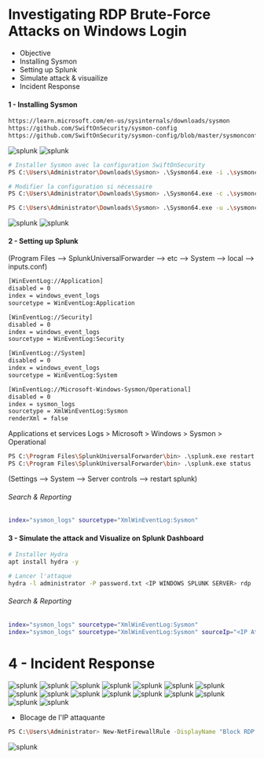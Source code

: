 # Investigating RDP Brute-Force Attacks on Windows Login

- Objective
- Installing Sysmon
- Setting up Splunk
- Simulate attack & visuailize
- Incident Response

#### 1 - Installing Sysmon

```sh
https://learn.microsoft.com/en-us/sysinternals/downloads/sysmon
https://github.com/SwiftOnSecurity/sysmon-config
https://github.com/SwiftOnSecurity/sysmon-config/blob/master/sysmonconfig-export.xml
```

![splunk](/Splunk-Windows-Server-22/assets/01.png)
![splunk](/Splunk-Windows-Server-22/assets/02.png)

```sh
# Installer Sysmon avec la configuration SwiftOnSecurity
PS C:\Users\Administrator\Downloads\Sysmon> .\Sysmon64.exe -i .\sysmonconfig-export.xml

# Modifier la configuration si nécessaire
PS C:\Users\Administrator\Downloads\Sysmon> .\Sysmon64.exe -c .\sysmonconfig-export.xml

PS C:\Users\Administrator\Downloads\Sysmon> .\Sysmon64.exe -u .\sysmonconfig-export.xml
```

![splunk](/Splunk-Windows-Server-22/assets/03.png)
![splunk](/Splunk-Windows-Server-22/assets/04.png)

#### 2 - Setting up Splunk

(Program Files --> SplunkUniversalForwarder --> etc --> System --> local --> inputs.conf)

```sh
[WinEventLog://Application]
disabled = 0
index = windows_event_logs
sourcetype = WinEventLog:Application

[WinEventLog://Security]
disabled = 0
index = windows_event_logs
sourcetype = WinEventLog:Security

[WinEventLog://System]
disabled = 0
index = windows_event_logs
sourcetype = WinEventLog:System

[WinEventLog://Microsoft-Windows-Sysmon/Operational]
disabled = 0
index = sysmon_logs
sourcetype = XmlWinEventLog:Sysmon
renderXml = false
```

Applications et services Logs > Microsoft > Windows > Sysmon > Operational

```sh
PS C:\Program Files\SplunkUniversalForwarder\bin> .\splunk.exe restart
PS C:\Program Files\SplunkUniversalForwarder\bin> .\splunk.exe status
```

(Settings --> System --> Server controls --> restart splunk)

###### Search & Reporting

```sh
index="sysmon_logs" sourcetype="XmlWinEventLog:Sysmon"
```

#### 3 - Simulate the attack and Visualize on Splunk Dashboard

```sh
# Installer Hydra
apt install hydra -y

# Lancer l'attaque
hydra -l administrator -P password.txt <IP WINDOWS SPLUNK SERVER> rdp
```

###### Search & Reporting

```sh
index="sysmon_logs" sourcetype="XmlWinEventLog:Sysmon"
index="sysmon_logs" sourcetype="XmlWinEventLog:Sysmon" sourceIp="<IP Attach Machine>"
```

# 4 - Incident Response

![splunk](/Splunk-Windows-Server-22/assets/05.png)
![splunk](/Splunk-Windows-Server-22/assets/06.png)
![splunk](/Splunk-Windows-Server-22/assets/07.png)
![splunk](/Splunk-Windows-Server-22/assets/08.png)
![splunk](/Splunk-Windows-Server-22/assets/09.png)
![splunk](/Splunk-Windows-Server-22/assets/10.png)
![splunk](/Splunk-Windows-Server-22/assets/11.png)
![splunk](/Splunk-Windows-Server-22/assets/12.png)
![splunk](/Splunk-Windows-Server-22/assets/13.png)
![splunk](/Splunk-Windows-Server-22/assets/14.png)
![splunk](/Splunk-Windows-Server-22/assets/15.png)
![splunk](/Splunk-Windows-Server-22/assets/16.png)
![splunk](/Splunk-Windows-Server-22/assets/17.png)
![splunk](/Splunk-Windows-Server-22/assets/18.png)
![splunk](/Splunk-Windows-Server-22/assets/19.png)
![splunk](/Splunk-Windows-Server-22/assets/20.png)

- Blocage de l'IP attaquante

```sh
PS C:\Users\Administrator> New-NetFirewallRule -DisplayName "Block RDP Brute Force" -Direction Inbound -Action Block -RemoteAddress <IP ATTACK>
```

![splunk](/Splunk-Windows-Server-22/assets/21.png)

